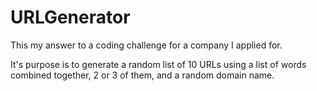 # URLGenerator
This my answer to a coding challenge for a company I applied for.

It's purpose is to generate a random list of 10 URLs using a list of words combined together, 2 or 3 of them, and a random domain name.
